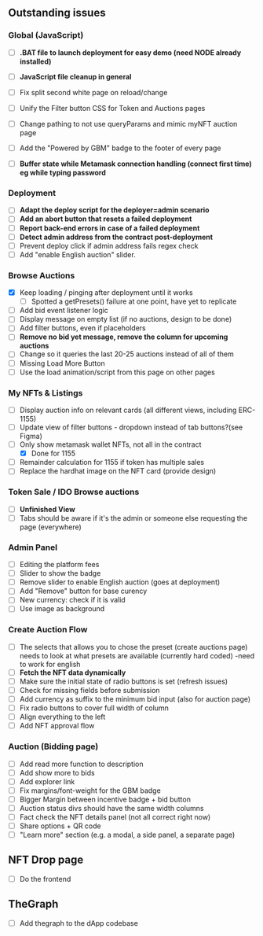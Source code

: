 ## Outstanding issues

### Global (JavaScript)

- [ ] **.BAT file to launch deployment for easy demo (need NODE already installed)**
- [ ] **JavaScript file cleanup in general**
- [ ] Fix split second white page on reload/change
- [ ] Unify the Filter button CSS for Token and Auctions pages
- [ ] Change pathing to not use queryParams and mimic myNFT auction page
- [ ] Add the "Powered by GBM" badge to the footer of every page
- [ ] **Buffer state while Metamask connection handling (connect first time) eg while typing password**


### Deployment

- [ ] **Adapt the deploy script for the deployer=admin scenario**
- [ ] **Add an abort button that resets a failed deployment**
- [ ] **Report back-end errors in case of a failed deployment**
- [ ] **Detect admin address from the contract post-deployment**
- [ ] Prevent deploy click if admin address fails regex check
- [ ] Add "enable English auction" slider. 

### Browse Auctions

- [x] Keep loading / pinging after deployment until it works
    - [ ] Spotted a getPresets() failure at one point, have yet to replicate
- [ ] Add bid event listener logic
- [ ] Display message on empty list (if no auctions, design to be done)
- [ ] Add filter buttons, even if placeholders
- [ ] **Remove no bid yet message, remove the column for upcoming auctions**
- [ ] Change so it queries the last 20-25 auctions instead of all of them
- [ ] Missing Load More Button
- [ ] Use the load animation/script from this page on other pages 

### My NFTs & Listings

- [ ] Display auction info on relevant cards (all different views, including ERC-1155)
- [ ] Update view of filter buttons - dropdown instead of tab buttons?(see Figma)
- [ ] Only show metamask wallet NFTs, not all in the contract
    - [x] Done for 1155
- [ ] Remainder calculation for 1155 if token has multiple sales
- [ ] Replace the hardhat image on the NFT card (provide design)

### Token Sale / IDO Browse auctions

- [ ] **Unfinished View**
- [ ] Tabs should be aware if it's the admin or someone else requesting the page (everywhere)

### Admin Panel 

- [ ] Editing the platform fees
- [ ] Slider to show the badge
- [ ] Remove slider to enable English auction (goes at deployment)
- [ ] Add "Remove" button for base curency
- [ ] New currency: check if it is valid
- [ ] Use image as background

### Create Auction Flow

- [ ] The selects that allows you to chose the preset (create auctions page) needs to look at what presets are available (currently hard coded) -need to work for english
- [ ] **Fetch the NFT data dynamically**
- [ ] Make sure the initial state of radio buttons is set (refresh issues)
- [ ] Check for missing fields before submission
- [ ] Add currency as suffix to the minimum bid input (also for auction page)
- [ ] Fix radio buttons to cover full width of column
- [ ] Align everything to the left
- [ ] Add NFT approval flow

### Auction (Bidding page)

- [ ] Add read more function to description
- [ ] Add show more to bids
- [ ] Add explorer link
- [ ] Fix margins/font-weight for the GBM badge
- [ ] Bigger Margin between incentive badge + bid button
- [ ] Auction status divs should have the same width columns
- [ ] Fact check the NFT details panel (not all correct right now)
- [ ] Share options + QR code
- [ ] "Learn more" section (e.g. a modal, a side panel, a separate page)

## NFT Drop page

- [ ] Do the frontend

## TheGraph

- [ ] Add thegraph to the dApp codebase 
